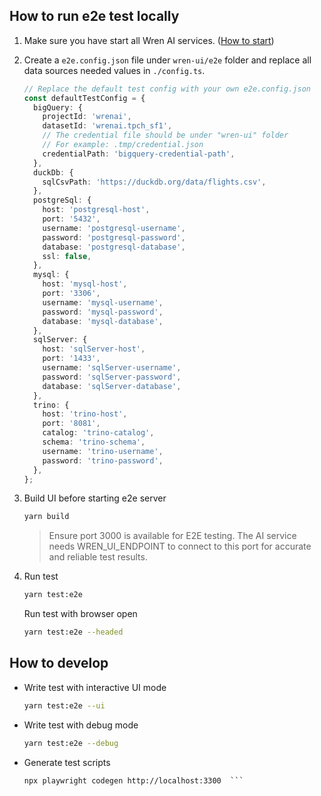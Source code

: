 ## How to run e2e test locally

1. Make sure you have start all Wren AI services. ([How to start](https://github.com/Canner/WrenAI/blob/main/docker/README.md#how-to-start))

2. Create a `e2e.config.json` file under `wren-ui/e2e` folder and replace all data sources needed values in `./config.ts`.

   ```ts
   // Replace the default test config with your own e2e.config.json
   const defaultTestConfig = {
     bigQuery: {
       projectId: 'wrenai',
       datasetId: 'wrenai.tpch_sf1',
       // The credential file should be under "wren-ui" folder
       // For example: .tmp/credential.json
       credentialPath: 'bigquery-credential-path',
     },
     duckDb: {
       sqlCsvPath: 'https://duckdb.org/data/flights.csv',
     },
     postgreSql: {
       host: 'postgresql-host',
       port: '5432',
       username: 'postgresql-username',
       password: 'postgresql-password',
       database: 'postgresql-database',
       ssl: false,
     },
     mysql: {
       host: 'mysql-host',
       port: '3306',
       username: 'mysql-username',
       password: 'mysql-password',
       database: 'mysql-database',
     },
     sqlServer: {
       host: 'sqlServer-host',
       port: '1433',
       username: 'sqlServer-username',
       password: 'sqlServer-password',
       database: 'sqlServer-database',
     },
     trino: {
       host: 'trino-host',
       port: '8081',
       catalog: 'trino-catalog',
       schema: 'trino-schema',
       username: 'trino-username',
       password: 'trino-password',
     },
   };
   ```

3. Build UI before starting e2e server

   ```bash
   yarn build
   ```

   > Ensure port 3000 is available for E2E testing. The AI service needs WREN_UI_ENDPOINT to connect to this port for accurate and reliable test results.

4. Run test

   ```bash
   yarn test:e2e
   ```

   Run test with browser open

   ```bash
   yarn test:e2e --headed
   ```

## How to develop

- Write test with interactive UI mode

  ```bash
  yarn test:e2e --ui
  ```

- Write test with debug mode

  ```bash
  yarn test:e2e --debug
  ```

- Generate test scripts

  ```
  npx playwright codegen http://localhost:3300  ```
